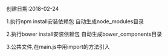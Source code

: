 创建日期:2018-02-24

1.执行npm install安装依赖包 自动生成node_modules目录

2.执行bower install安装依赖包 自动生成bower_components目录

3.公共文件,在main.js中用import的方法引入
